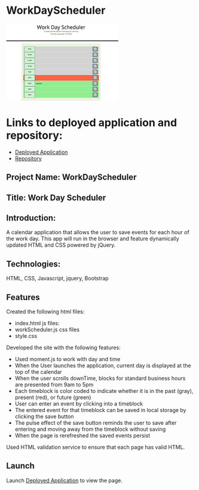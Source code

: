 # WorkDayScheduler
[![Thumbnail](assets/wdscheduler.jpg)](https://sskumar4.github.io/WorkDayScheduler/)

# Links to deployed application and repository:
* [Deployed Application](https://sskumar4.github.io/WorkDayScheduler/)
* [Repository](https://github.com/sskumar4/WorkDayScheduler)


## Project Name: WorkDayScheduler
## Title: Work Day Scheduler

## Introduction:
A calendar application that allows the user to save events for each hour of the work day. This app will run in the browser and feature dynamically updated HTML and CSS powered by jQuery.

## Technologies: 
HTML, CSS, Javascript, jquery, Bootstrap

## Features
Created the following 
html files: 
  * index.html
js files: 
  * workScheduler.js
css files
  * style.css

Developed the site with the following features:

  * Used moment.js to work with day and time
  * When the User launches the application, current day is displayed at the top of the calendar
  * When the user scrolls downTime, blocks for standard business hours are presented from 9am to 5pm 
  * Each timeblock is color coded to indicate whether it is in the past (gray), present (red), or future (green)
  * User can enter an event by clicking into a timeblock
  * The entered event for that timeblock can be saved in local storage by clicking the save button
  * The pulse effect of the save button reminds the user to save after entering and moving away from the timeblock without saving 
  * When the page is rerefreshed the saved events persist

Used HTML validation service to ensure that each page has valid HTML.

## Launch

Launch [Deployed Application](https://sskumar4.github.io/WorkDayScheduler/) to view the page. 



